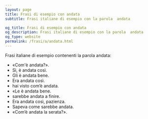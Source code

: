 ```yaml
---
layout: page
title: Frasi di esempio con andata 
subtitle: Frasi italiane di esempio con la parola  andata

og_title: Frasi di esempio con andata 
og_description: Frasi italiane di esempio con la parola  andata
og_type: website
permalink: /frasi/a/andata.html
---
```


Frasi italiane di esempio contenenti la parola andata:


- «Com'è andata?».
- Sì, è andata così.
- Gli è andata bene.
- Era andata così.
- hai visto com’è andata.
- «Le è andata bene.
- sarebbe andata a finire.
- Era andata così, pazienza.
- Sapeva come sarebbe andata.
- «Com’è andata la serata?».
